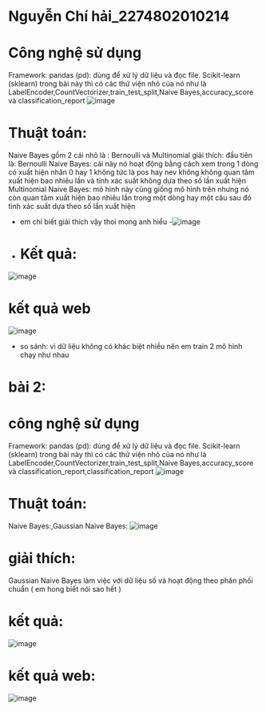 # Nguyễn Chí hải_2274802010214
# Công nghệ sử dụng
 Framework: pandas (pd): dùng để xử lý dữ liệu và đọc file. Scikit-learn (sklearn) trong bài này thì có các thứ viện nhỏ của nó như là LabelEncoder,CountVectorizer,train_test_split,Naive Bayes,accuracy_score và classification_report
![image](https://github.com/user-attachments/assets/e129e5eb-4331-4167-8c67-be6a79110064)

# Thuật toán: 
Naive Bayes gồm 2 cái nhỏ là : Bernoulli và Multinomial 
giải thích: đầu tiên là: Bernoulli Naive Bayes:  cái này nó hoạt động bằng cách xem trong 1 dòng có xuất hiện nhãn 0 hay 1 không tức là pos hay nev không không quan tâm xuất hiện bao nhiêu lần và tính xác suất không dựa theo số lần xuất hiện
 Multinomial Naive Bayes: mô hình này cũng giống mô hình trên nhưng nó còn quan tâm xuất hiện bao nhiêu lần trong một dòng hay một câu sau đó tình xác suất dựa theo số lần xuất hiện 
- em chỉ biết giải thích vậy thoi mong anh hiểu
-![image](https://github.com/user-attachments/assets/f1a2da21-c0b7-4359-bfbf-5dba21c9d3b5)

- # Kết quả:
![image](https://github.com/user-attachments/assets/d747c92c-e1f9-48e0-947f-4baf6ae27c75)
# kết quả web
![image](https://github.com/user-attachments/assets/57c1c34a-d8ac-4d1f-9843-3300d453232f)

- so sánh: vì dữ liệu không có khác biệt nhiều nên em train 2 mô hình chạy như nhau

# bài 2:
# công nghệ sử dụng
 Framework: pandas (pd): dùng để xử lý dữ liệu và đọc file. Scikit-learn (sklearn) trong bài này thì có các thứ viện nhỏ của nó như là LabelEncoder,CountVectorizer,train_test_split,Naive Bayes,accuracy_score và classification_report,classification_report
![image](https://github.com/user-attachments/assets/e0d0a6a2-c5d3-4c3b-97ad-5d6740653032)

# Thuật toán: 
Naive Bayes:,Gaussian Naive Bayes:
![image](https://github.com/user-attachments/assets/c47432c0-60ea-4600-bc8f-1d8987af0108)

# giải thích: 
Gaussian Naive Bayes  làm việc với dữ liệu số và hoạt động theo phân phối chuẩn ( em hong biết nói sao hết )
# kết quả:
![image](https://github.com/user-attachments/assets/0da1627a-69af-4b85-a69c-f817c9736f6e)
# kết quả web:
![image](https://github.com/user-attachments/assets/b3c0c568-7fb5-4804-9cbe-665e257d479e)


